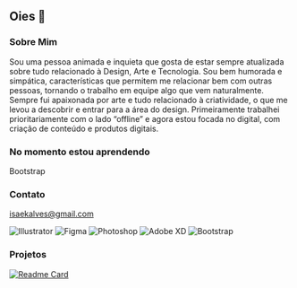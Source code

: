 ## Oies 👋
 ### Sobre Mim
 Sou uma pessoa animada e inquieta que gosta de estar sempre atualizada sobre tudo relacionado à Design, Arte e Tecnologia. Sou bem humorada e simpática, características que permitem me relacionar bem com outras pessoas, tornando o trabalho em equipe algo que vem naturalmente.
Sempre fui apaixonada por arte e tudo relacionado à criatividade, o que me levou a descobrir e entrar para a área do design. Primeiramente trabalhei prioritariamente com o lado “offline” e agora estou focada no digital, com criação de conteúdo e produtos digitais.

### No momento estou aprendendo
Bootstrap

### Contato
isaekalves@gmail.com

![Illustrator](https://img.shields.io/badge/Adobe%20Illustrator-FF9A00?style=for-the-badge&logo=adobe%20illustrator&logoColor=white)
![Figma](https://img.shields.io/badge/Figma-F24E1E?style=for-the-badge&logo=figma&logoColor=white)
![Photoshop](https://img.shields.io/badge/Adobe%20Photoshop-31A8FF?style=for-the-badge&logo=Adobe%20Photoshop&logoColor=black)
![Adobe XD](https://img.shields.io/badge/Adobe%20XD-470137?style=for-the-badge&logo=Adobe%20XD&logoColor=#FF61F6)
![Bootstrap](https://img.shields.io/badge/Bootstrap-563D7C?style=for-the-badge&logo=bootstrap&logoColor=white)

### Projetos

[![Readme Card](https://github-readme-stats.vercel.app/api/pin/?username=isaekalves&repo=devweekgit.github.io)](https://github.com/anuraghazra/github-readme-stats)

<!--
**isaekalves/IsaEKAlves** is a ✨ _special_ ✨ repository because its `README.md` (this file) appears on your GitHub profile.

Here are some ideas to get you started:

- 🔭 I’m currently working on ...
- 🌱 I’m currently learning ...
- 👯 I’m looking to collaborate on ...
- 🤔 I’m looking for help with ...
- 💬 Ask me about ...
- 📫 How to reach me: ...
- 😄 Pronouns: ...
- ⚡ Fun fact: ...
-->
